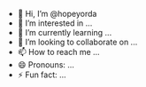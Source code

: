 - 👋 Hi, I’m @hopeyorda
- 👀 I’m interested in ...
- 🌱 I’m currently learning ...
- 💞️ I’m looking to collaborate on ...
- 📫 How to reach me ...
- 😄 Pronouns: ...
- ⚡ Fun fact: ...

<!---
hopeyorda/hopeyorda is a ✨ special ✨ repository because its `README.md` (this file) appears on your GitHub profile.
You can click the Preview link to take a look at your changes.
--->

